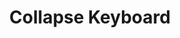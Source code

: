 ---
  id: "1792"
  fieldLayoutId: "89"
  uid: "11a04e69-c5f8-452c-85f0-2c2d63a69620"
  enabled: "1"
  archived: "0"
  dateCreated: "2018-03-30 23:10:51"
  dateUpdated: "2019-01-28 02:47:23"
  siteSettingsId: "1792"
  slug: "collapse-keyboard"
  siteId: "1"
  uri: "patterns/ios/entry/collapse-keyboard"
  enabledForSite: "1"
  sectionId: "2"
  typeId: "2"
  authorId: "1"
  postdateCreated: "2018-03-31 20:07:00"
  expirydateCreated: null
  contentId: "1792"
  title: "Collapse Keyboard"
  field_allColorsComputed: null
  field_allColorsComputedIllustration: null
  field_allColorsComputedThumbnail: null
  field_appDescription: null
  field_appDescriptionSentiment: null
  field_audio: "0"
  field_authorFaq: null
  field_bgThumbPosition: "center center"
  field_body: null
  field_captureSize: null
  field_categoriesRaw: "discoverability,\noptimized real estate,"
  field_categoryInPlainText: null
  field_coldThumbTransform: null
  field_colorPalette: null
  field_contributorName: null
  field_contributorUrl: null
  field_coverColor: null
  field_dominantColor: null
  field_externalContributor: "0"
  field_fetchWebsiteData: null
  field_fullName: null
  field_gfycatSource: null
  field_gif: "0"
  field_gumletUrl: null
  field_gumletUrlNoPreParse: null
  field_howHelps: "<p><strong>Optimized Real Estate and Discoverability.</strong><br /></p>\n<p>Apps that are heavy in text entry tasks like note-taking apps and document processors usually have to deal with the difficulties of limited mobile screen real estate.</p>\n<p>A critical part of text entry in mobile apps is the ability to move through text with speed. </p>\n<p>This task is particularly difficult to accomplish when viewing long documents since the virtual keyboard covers a significant amount of the screen. Usually, to achieve this, the user needs to leave the keyboard mode, scroll through the content and re-enter into the typing mode.<br />When leaving a text entry mode, most apps rely on 'out of focus' interactions like tapping a non-text entry area of the screen. This behavior is an incredibly unintuitive solution that can create confusing scenarios for the final user.</p>\n<p>Simplenote enhances the switch between modes by showing a dedicated button to collapse the keyboard. This button allows Simplenote to use the full-screen real estate for text entering and document rendering and helps the user to discover very quickly how to move between editing and view modes.</p>"
  field_howWorks: "<p>Simplenote is a minimalist note-taking app. The app has a design that heavily optimized writing and text entering. </p>\n<p>When a user creates or edits a new note the app automatically auto focuses into a writing state (cursor on, keyboard open), however unlike other text entry apps leaving the focus state is possible by tapping a button dedicated to collapse the keyboard.</p>\n<p>This mechanism allows the user to go back and forth between editing and preview text very fast, and without guessing implicit touch action to hide the keyboard.</p>"
  field_iconColors: null
  field_iconComputedColors: null
  field_illustrationSource: null
  field_imagePathRaw: "https://s3-us-west-2.amazonaws.com/waveguideio/captures/waves/keyboard-collapse.png"
  field_imageTextOcr: null
  field_depthArticleBody: null
  field_lpSentimentScore: null
  field_lpUrl: null
  field_mediaEmbed: "<figure><img src=\"{asset:2091:url||https://s3-us-west-2.amazonaws.com/waveguideio/captures/waves/keyboard-collapse.png}\" alt=\"\" /></figure>"
  field_mobileId: null
  field_mobileShotSrc: null
  field_newsObject: null
  field_pageFetchJsonString: null
  field_patternSrc: "Simplenote"
  field_platformRaw: "iOS"
  field_qualityDescription: null
  field_rawResponse: null
  field_readingDuration: null
  field_readingDurationSeconds: null
  field_readingEaseLevel: null
  field_readingEaseScore: null
  field_references: null
  field_screenshotColors: null
  field_screenshotComputedColors: null
  field_sourceFromArchive: null
  field_strategyDescription: null
  field_thumbColors: null
  field_thumbVideoUrl: null
  field_webDescription: null
  field_webTitle: null
  field_what: "<p>Simplenote is a minimalist note-taking app. The app has a design that heavily optimized writing and text entering. </p>\n<p>When a user creates or edits a new note the app automatically auto focuses into a writing state (cursor on, keyboard open), however unlike other text entry apps leaving the focus state is possible by tapping a button dedicated to collapse the keyboard.</p>\n<p>This mechanism allows the user to go back and forth between editing and preview text very fast, and without guessing implicit touch action to hide the keyboard.</p>"
  root: null
  lft: null
  rgt: null
  level: null
  structureId: null
  layout: layouts/post.njk
---